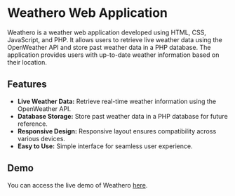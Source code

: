 # Weathero Web Application

Weathero is a weather web application developed using HTML, CSS, JavaScript, and PHP. It allows users to retrieve live weather data using the OpenWeather API and store past weather data in a PHP database. The application provides users with up-to-date weather information based on their location.

## Features

- **Live Weather Data:** Retrieve real-time weather information using the OpenWeather API.
- **Database Storage:** Store past weather data in a PHP database for future reference.
- **Responsive Design:** Responsive layout ensures compatibility across various devices.
- **Easy to Use:** Simple interface for seamless user experience.

## Demo

You can access the live demo of Weathero [here](https://prajwallimbuweatherapp.free.nf).
